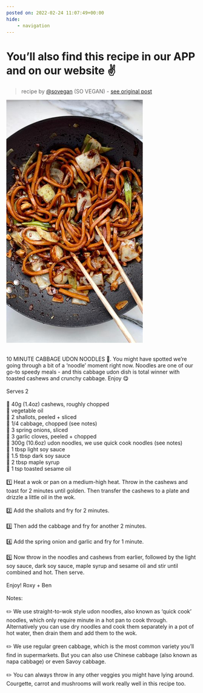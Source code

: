 ```yaml
---
posted on: 2022-02-24 11:07:49+00:00
hide:
    - navigation
---
```


# You’ll also find this recipe in our APP and on our website ✌️ 

> recipe by [@sovegan](https://www.instagram.com/sovegan/) 
(SO VEGAN) - [see original post](https://instagram.com/p/CaW49fSg-ql)

![](../img/sovegan_24-02-2022_1102.png)

 \
10 MINUTE CABBAGE UDON NOODLES 🍜. You might have spotted we’re going through a bit of a ‘noodle’ moment right now. Noodles are one of our go-to speedy meals - and this cabbage udon dish is total winner with toasted cashews and crunchy cabbage. Enjoy 😋\
 \
Serves 2\
 \
🌿 40g (1.4oz) cashews, roughly chopped\
🌿 vegetable oil\
🌿 2 shallots, peeled + sliced\
🌿 1/4 cabbage, chopped (see notes)\
🌿 3 spring onions, sliced\
🌿 3 garlic cloves, peeled + chopped\
🌿 300g (10.6oz) udon noodles, we use quick cook noodles (see notes)\
🌿 1 tbsp light soy sauce\
🌿 1.5 tbsp dark soy sauce \
🌿 2 tbsp maple syrup\
🌿 1 tsp toasted sesame oil\
 \
1️⃣ Heat a wok or pan on a medium-high heat. Throw in the cashews and toast for 2 minutes until golden. Then transfer the cashews to a plate and drizzle a little oil in the wok.\
 \
2️⃣ Add the shallots and fry for 2 minutes.\
 \
3️⃣ Then add the cabbage and fry for another 2 minutes.\
 \
4️⃣ Add the spring onion and garlic and fry for 1 minute.\
 \
5️⃣ Now throw in the noodles and cashews from earlier, followed by the light soy sauce, dark soy sauce, maple syrup and sesame oil and stir until combined and hot. Then serve.\
 \
Enjoy! Roxy + Ben\
 \
Notes:\
 \
✏️ We use straight-to-wok style udon noodles, also known as ‘quick cook’ noodles, which only require minute in a hot pan to cook through. Alternatively you can use dry noodles and cook them separately in a pot of hot water, then drain them and add them to the wok.\
 \
✏️ We use regular green cabbage, which is the most common variety you’ll find in supermarkets. But you can also use Chinese cabbage (also known as napa cabbage) or even Savoy cabbage.\
 \
✏️ You can always throw in any other veggies you might have lying around. Courgette, carrot and mushrooms will work really well in this recipe too. 